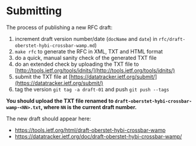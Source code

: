 # Submitting

The process of publishing a new RFC draft:

1. increment draft version number/date (`docName` and `date`) in `rfc/draft-oberstet-hybi-crossbar-wamp.md`)
2. `make rfc` to generate the RFC in XML, TXT and HTML format
3. do a quick, manual sanity check of the generated TXT file
4. do an extended check by uploading the TXT file to [http://tools.ietf.org/tools/idnits/](http://tools.ietf.org/tools/idnits/)
5. submit the TXT file at [https://datatracker.ietf.org/submit/](https://datatracker.ietf.org/submit/)
6. tag the version `git tag -a draft-01` and push `git push --tags`

**You should upload the TXT file renamed to `draft-oberstet-hybi-crossbar-wamp-<NN>.txt`, where `NN` is the current draft number.**

The new draft should appear here:

* https://tools.ietf.org/html/draft-oberstet-hybi-crossbar-wamp
* https://datatracker.ietf.org/doc/draft-oberstet-hybi-crossbar-wamp/
